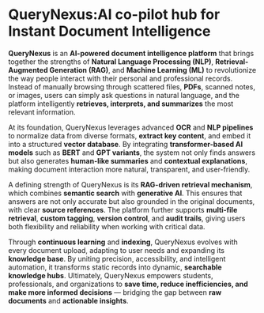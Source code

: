 # QueryNexus:AI co-pilot hub for Instant Document Intelligence


**QueryNexus** is an **AI-powered document intelligence platform** that brings together the strengths of **Natural Language Processing (NLP)**, **Retrieval-Augmented Generation (RAG)**, and **Machine Learning (ML)** to revolutionize the way people interact with their personal and professional records. Instead of manually browsing through scattered files, **PDFs**, scanned notes, or images, users can simply ask questions in natural language, and the platform intelligently **retrieves, interprets, and summarizes** the most relevant information.

At its foundation, QueryNexus leverages advanced **OCR** and **NLP pipelines** to normalize data from diverse formats, **extract key content**, and embed it into a structured **vector database**. By integrating **transformer-based AI models** such as **BERT** and **GPT variants**, the system not only finds answers but also generates **human-like summaries** and **contextual explanations**, making document interaction more natural, transparent, and user-friendly.

A defining strength of QueryNexus is its **RAG-driven retrieval mechanism**, which combines **semantic search** with **generative AI**. This ensures that answers are not only accurate but also grounded in the original documents, with clear **source references**. The platform further supports **multi-file retrieval**, **custom tagging**, **version control**, and **audit trails**, giving users both flexibility and reliability when working with critical data.

Through **continuous learning** and **indexing**, QueryNexus evolves with every document upload, adapting to user needs and expanding its **knowledge base**. By uniting precision, accessibility, and intelligent automation, it transforms static records into dynamic, **searchable knowledge hubs**. Ultimately, QueryNexus empowers students, professionals, and organizations to **save time, reduce inefficiencies, and make more informed decisions** — bridging the gap between **raw documents** and **actionable insights**.






